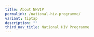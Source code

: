 ```yaml
---
title: About NHVIP
permalink: /national-hiv-programme/
variant: tiptap
description: ""
third_nav_title: National HIV Programme
---
```

